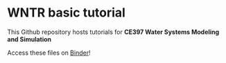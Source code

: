 # WNTR basic tutorial

This Github repository hosts tutorials for **CE397 Water Systems Modeling and Simulation**

Access these files on [Binder](https://hub.2i2c.mybinder.org/user/linasela-ce397---and-simulation-rq30lf96/lab)!

